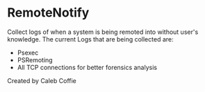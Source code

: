 RemoteNotify
============

Collect logs of when a system is being remoted into without user's knowledge. The current Logs that are being collected are:
  - Psexec
  - PSRemoting
  - All TCP connections for better forensics analysis


Created by Caleb Coffie